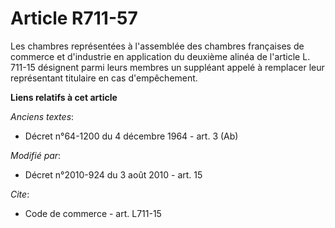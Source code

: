 # Article R711-57

Les chambres représentées à l'assemblée des chambres françaises de commerce et d'industrie en application du deuxième alinéa
de l'article L. 711-15 désignent parmi leurs membres un suppléant appelé à remplacer leur représentant titulaire en cas
d'empêchement.

**Liens relatifs à cet article**

_Anciens textes_:

  - Décret n°64-1200 du 4 décembre 1964 - art. 3 (Ab)

_Modifié par_:

  - Décret n°2010-924 du 3 août 2010 - art. 15

_Cite_:

  - Code de commerce - art. L711-15

